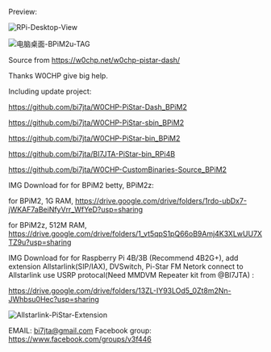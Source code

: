 Preview:

![RPi-Desktop-View](https://github.com/bi7jta/W0CHP-PiStar-ALL-BPiM2/assets/22002824/011420b3-4637-4fbb-8591-75c6ffb98aed)

![电脑桌面-BPiM2u-TAG](https://github.com/bi7jta/W0CHP-PiStar-ALL-BPiM2/assets/22002824/0d0622ee-802b-4984-b955-3bed94df8762)


Source from https://w0chp.net/w0chp-pistar-dash/ 

Thanks W0CHP give big help.

Including update project:

https://github.com/bi7jta/W0CHP-PiStar-Dash_BPiM2

https://github.com/bi7jta/W0CHP-PiStar-sbin_BPiM2

https://github.com/bi7jta/W0CHP-PiStar-bin_BPiM2

https://github.com/bi7jta/BI7JTA-PiStar-bin_RPi4B

https://github.com/bi7jta/W0CHP-CustomBinaries-Source_BPiM2



IMG Download for for BPiM2 betty, BPiM2z: 

for BPiM2, 1G RAM, https://drive.google.com/drive/folders/1rdo-ubDx7-jWKAF7aBeiNfyVrr_WfYeD?usp=sharing

for BPiM2z, 512M RAM, https://drive.google.com/drive/folders/1_vt5qpS1pQ66oB9Amj4K3XLwUU7XTZ9u?usp=sharing



IMG Download for for Raspberry Pi 4B/3B (Recommend 4B2G+), add extension Allstarlink(SIP/IAX), DVSwitch, Pi-Star FM Netork connect to Allstarlink use USRP protocal(Need MMDVM Repeater kit from @BI7JTA) : 

https://drive.google.com/drive/folders/13ZL-IY93LOd5_0Zt8m2Nn-JWhbsu0Hec?usp=sharing

![Allstarlink-PiStar-Extension](https://github.com/bi7jta/W0CHP-PiStar-ALL-BPiM2/assets/22002824/dc1b5ae5-e113-46fd-95a2-95117f5b30cd)


EMAIL: bi7jta@gmail.com
Facebook group: https://www.facebook.com/groups/v3f446


